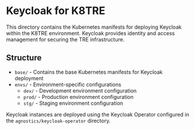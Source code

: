 # Keycloak for K8TRE

This directory contains the Kubernetes manifests for deploying Keycloak within the K8TRE environment. Keycloak provides identity and access management for securing the TRE infrastructure.

## Structure

- `base/` - Contains the base Kubernetes manifests for Keycloak deployment
- `envs/` - Environment-specific configurations
  - `dev/` - Development environment configuration
  - `prod/` - Production environment configuration
  - `stg/` - Staging environment configuration

Keycloak instances are deployed using the Keycloak Operator configured in the `agnostics/keycloak-operator` directory.